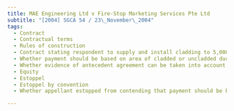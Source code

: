 ```yaml
---
title: MAE Engineering Ltd v Fire-Stop Marketing Services Pte Ltd 
subtitle: "[2004] SGCA 54 / 23\_November\_2004"
tags:
  - Contract
  - Contractual terms
  - Rules of construction
  - Contract stating respondent to supply and install cladding to 5,000m2 of duct for $400,000
  - Whether payment should be based on area of cladded or uncladded duct
  - Whether evidence of antecedent agreement can be taken into account
  - Equity
  - Estoppel
  - Estoppel by convention
  - Whether appellant estopped from contending that payment should be based on area of uncladded duct

---
```


